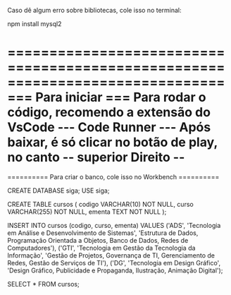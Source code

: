 Caso dê algum erro sobre bibliotecas, cole isso no terminal: 

npm install mysql2



==============================================================================
=== Para iniciar ===
Para rodar o código, recomendo a extensão do VsCode --- Code Runner ---
Após baixar, é só clicar no botão de play, no canto -- superior Direito --
==============================================================================



========== Para criar o banco, cole isso no Workbench ==========

CREATE DATABASE siga;
USE siga;

CREATE TABLE cursos (
 codigo VARCHAR(10) NOT NULL,
 curso VARCHAR(255) NOT NULL,
 ementa TEXT NOT NULL
);

INSERT INTO cursos (codigo, curso, ementa) VALUES
 ('ADS', 'Tecnologia em Análise e Desenvolvimento de Sistemas', 'Estrutura de Dados, Programação
Orientada a Objetos, Banco de Dados, Redes de Computadores'),
 ('GTI', 'Tecnologia em Gestão da Tecnologia da Informação', 'Gestão de Projetos, Governança de TI,
Gerenciamento de Redes, Gestão de Serviços de TI'),
 ('DG', 'Tecnologia em Design Gráfico', 'Design Gráfico, Publicidade e Propaganda, Ilustração,
Animação Digital');

SELECT * FROM cursos;
